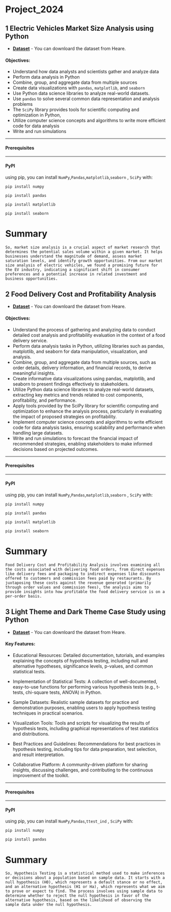 # Project_2024

## 1 Electric Vehicles Market Size Analysis using Python
- __[Dataset](https://statso.io/market-size-of-evs-case-study/)__ - You can downloard the dataset from Heare.
#### Objectives:
+ Understand how data analysts and scientists gather and analyze data
+ Perform data analysis in Python
+ Combine, group, and aggregate data from multiple sources
+ Create data visualizations with `pandas`, `matplotlib`, and `seaborn`
+ Use Python data science libraries to analyze real-world datasets.
+ Use `pandas` to solve several common data representation and analysis problems
+ The `SciPy` library provides tools for scientific computing and optimization in Python, 
+ Utilize computer science concepts and algorithms to write more efficient code for data analysis
+ Write and run simulations
---
#### Prerequisites
---
#### PyPI
using pip, you can install `NumPy`,`Pandas`,`matplotlib`,`seaborn` , `SciPy` with:
```
pip install numpy
```
```
pip install pandas
```
```
pip install matplotlib
```
```
pip install seaborn
```
# Summary
```
So, market size analysis is a crucial aspect of market research that determines the potential sales volume within a given market. It helps businesses understand the magnitude of demand, assess market saturation levels, and identify growth opportunities. From our market size analysis of electric vehicles, we found a promising future for the EV industry, indicating a significant shift in consumer preferences and a potential increase in related investment and business opportunities.
```
## 2 Food Delivery Cost and Profitability Analysis
- __[Dataset](https://statso.io/optimizing-cost-and-profitability-case-study/)__ - You can downloard the dataset from Heare.
#### Objectives:
+ Understand the process of gathering and analyzing data to conduct detailed cost analysis and profitability evaluation in the context of a food delivery service.
+ Perform data analysis tasks in Python, utilizing libraries such as pandas, matplotlib, and seaborn for data manipulation, visualization, and analysis.
+ Combine, group, and aggregate data from multiple sources, such as order details, delivery information, and financial records, to derive meaningful insights.
+ Create informative data visualizations using pandas, matplotlib, and seaborn to present findings effectively to stakeholders.
+ Utilize Python data science libraries to analyze real-world datasets, extracting key metrics and trends related to cost components, profitability, and performance.
+ Apply tools provided by the SciPy library for scientific computing and optimization to enhance the analysis process, particularly in evaluating the impact of proposed strategies on profitability.
+ Implement computer science concepts and algorithms to write efficient code for data analysis tasks, ensuring scalability and performance when handling large datasets.
+ Write and run simulations to forecast the financial impact of recommended strategies, enabling stakeholders to make informed decisions based on projected outcomes.
---
#### Prerequisites
---
#### PyPI
using pip, you can install `NumPy`,`Pandas`,`matplotlib`,`seaborn` , `SciPy` with:
```
pip install numpy
```
```
pip install pandas
```
```
pip install matplotlib
```
```
pip install seaborn
```
# Summary
```
Food Delivery Cost and Profitability Analysis involves examining all the costs associated with delivering food orders, from direct expenses like delivery fees and packaging to indirect expenses like discounts offered to customers and commission fees paid by restaurants. By juxtaposing these costs against the revenue generated (primarily through order values and commission fees), the analysis aims to provide insights into how profitable the food delivery service is on a per-order basis.
```
## 3 Light Theme and Dark Theme Case Study using Python
- __[Dataset](https://statso.io/light-theme-and-dark-theme-case-study/)__ - You can downloard the dataset from Heare.
  

#### Key Features:

+ Educational Resources: Detailed documentation, tutorials, and examples explaining the concepts of hypothesis testing, including null and alternative hypotheses, significance levels, p-values, and common statistical tests.

+ Implementation of Statistical Tests: A collection of well-documented, easy-to-use functions for performing various hypothesis tests (e.g., t-tests, chi-square tests, ANOVA) in Python.

+ Sample Datasets: Realistic sample datasets for practice and demonstration purposes, enabling users to apply hypothesis testing techniques in practical scenarios.

+ Visualization Tools: Tools and scripts for visualizing the results of hypothesis tests, including graphical representations of test statistics and distributions.

+ Best Practices and Guidelines: Recommendations for best practices in hypothesis testing, including tips for data preparation, test selection, and result interpretation.

+ Collaborative Platform: A community-driven platform for sharing insights, discussing challenges, and contributing to the continuous improvement of the toolkit.

---
#### Prerequisites
---
#### PyPI
using pip, you can install `NumPy`,`Pandas`,`ttest_ind` , `SciPy` with:
```
pip install numpy
```
```
pip install pandas
```
# Summary
```
So, Hypothesis Testing is a statistical method used to make inferences or decisions about a population based on sample data. It starts with a null hypothesis (H0), which represents a default stance or no effect, and an alternative hypothesis (H1 or Ha), which represents what we aim to prove or expect to find. The process involves using sample data to determine whether to reject the null hypothesis in favor of the alternative hypothesis, based on the likelihood of observing the sample data under the null hypothesis.
```

